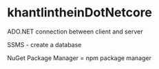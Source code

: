# khantlintheinDotNetcore


ADO.NET
connection between client and server

SSMS - create a database 

NuGet Package Manager = npm package manager 
